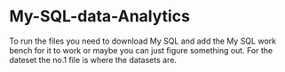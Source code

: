 # My-SQL-data-Analytics
To run the files you need to download  My SQL and add the My SQL work bench for it to work or maybe you can just figure something out. For the dateset the no.1 file is where the datasets are. 
